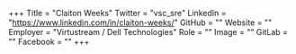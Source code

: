 +++
Title = "Claiton Weeks"
Twitter = "vsc_sre"
LinkedIn = "https://www.linkedin.com/in/claiton-weeks/"
GitHub = ""
Website = ""
Employer = "Virtustream / Dell Technologies"
Role = ""
Image = ""
GitLab = ""
Facebook = ""
+++
